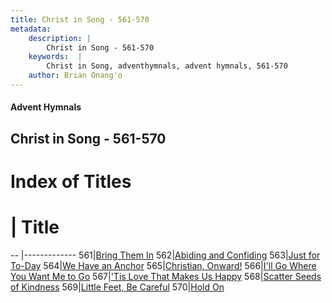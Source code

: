 ```yaml
---
title: Christ in Song - 561-570
metadata:
    description: |
        Christ in Song - 561-570
    keywords:  |
        Christ in Song, adventhymnals, advent hymnals, 561-570
    author: Brian Onang'o
---
```


#### Advent Hymnals
## Christ in Song - 561-570

# Index of Titles
# | Title                        
-- |-------------
561|[Bring Them In](/christ-in-song/501-600/561-570/Bring-Them-In)
562|[Abiding and Confiding](/christ-in-song/501-600/561-570/Abiding-and-Confiding)
563|[Just for To-Day](/christ-in-song/501-600/561-570/Just-for-To-Day)
564|[We Have an Anchor](/christ-in-song/501-600/561-570/We-Have-an-Anchor)
565|[Christian, Onward!](/christ-in-song/501-600/561-570/Christian,-Onward!)
566|[I'll Go Where You Want Me to Go](/christ-in-song/501-600/561-570/I'll-Go-Where-You-Want-Me-to-Go)
567|['Tis Love That Makes Us Happy](/christ-in-song/501-600/561-570/'Tis-Love-That-Makes-Us-Happy)
568|[Scatter Seeds of Kindness](/christ-in-song/501-600/561-570/Scatter-Seeds-of-Kindness)
569|[Little Feet, Be Careful](/christ-in-song/501-600/561-570/Little-Feet,-Be-Careful)
570|[Hold On](/christ-in-song/501-600/561-570/Hold-On)